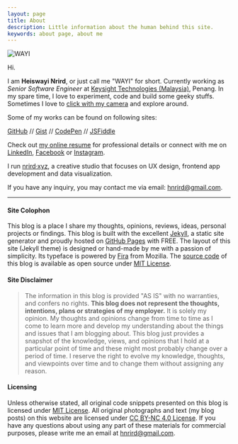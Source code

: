 ```yaml
---
layout: page
title: About
description: Little information about the human behind this site.
keywords: about page, about me
---
```


![WAYI](https://i.imgur.com/mOeqk9O.jpg)

Hi.

I am **Heiswayi Nrird**, or just call me "WAYI" for short. Currently working as _Senior Software Engineer_ at [Keysight Technologies (Malaysia)](https://www.keysight.com/main/home.jspx?lc=eng&cc=MY), Penang. In my spare time, I love to experiment, code and build some geeky stuffs. Sometimes I love to [click with my camera](https://heiswayi.github.io/my-photography/) and explore around.

Some of my works can be found on following sites:

[GitHub](http://heiswayi.github.io/my-repos/) // [Gist](http://heiswayi.github.io/my-gists/) // [CodePen](http://codepen.io/heiswayi/) // [JSFiddle](http://jsfiddle.net/user/heiswayi/)

Check out [my online resume](https://heiswayi.github.io/resume/) for professional details or connect with me on [LinkedIn](https://my.linkedin.com/in/nrird), [Facebook](https://www.facebook.com/heiswayi.nrird) or [Instagram](https://instagram.com/heiswayi.nrird/).

I run [nrird·xyz](http://nrird.xyz), a creative studio that focuses on UX design, frontend app development and data visualization.

If you have any inquiry, you may contact me via email: [hnrird@gmail.com](mailto:hnrird@gmail.com).

---

#### Site Colophon

This blog is a place I share my thoughts, opinions, reviews, ideas, personal projects or findings. This blog is built with the excellent [Jekyll](http://jekyllrb.com), a static site generator and proudly hosted on [GitHub Pages](https://pages.github.com/) with FREE. The layout of this site (Jekyll theme) is designed or hand-made by me with a passion of simplicity. Its typeface is powered by [Fira](https://github.com/mozilla/Fira) from Mozilla. The [source code](http://github.com/heiswayi/heiswayi.github.io) of this blog is available as open source under [MIT License](http://heiswayi.github.io/mit-license).

#### Site Disclaimer

> The information in this blog is provided "AS IS" with no warranties, and confers no rights. **This blog does not represent the thoughts, intentions, plans or strategies of my employer.** It is solely my opinion. My thoughts and opinions change from time to time as I come to learn more and develop my understanding about the things and issues that I am blogging about. This blog just provides a snapshot of the knowledge, views, and opinions that I hold at a particular point of time and these might most probably change over a period of time. I reserve the right to evolve my knowledge, thoughts, and viewpoints over time and to change them without assigning any reason.

#### Licensing

Unless otherwise stated, all original code snippets presented on this blog is licensed under [MIT License](http://heiswayi.github.io/mit-license). All original photographs and text (my blog posts) on this website are licensed under [CC BY-NC 4.0 License](https://creativecommons.org/licenses/by-nc/4.0/). If you have any questions about using any part of these materials for commercial purposes, please write me an email at [hnrird@gmail.com](mailto:hnrird@gmail.com).
